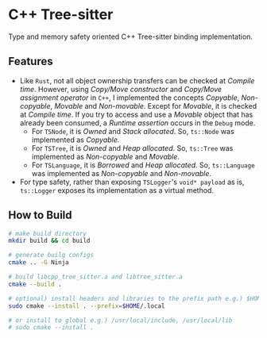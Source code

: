 # C++ Tree-sitter

Type and memory safety oriented C++ Tree-sitter binding implementation. 

## Features

- Like `Rust`, not all object ownership transfers can be checked at 
_Compile time_. However, using _Copy/Move constructor_ and 
_Copy/Move assignment operator_ in `C++`, I implemented the concepts _Copyable_,
_Non-copyable_, _Movable_ and _Non-movable_. Except for _Movable_, it is checked
at _Compile time_. If you try to access and use a _Movable_ object that has 
already been consumed, a _Runtime assertion_ occurs in the `Debug` mode.
  - For `TSNode`, it is _Owned_ and _Stack allocated_. So, `ts::Node` was 
  implemented as _Copyable_.
  - For `TSTree`, it is _Owned_ and _Heap allocated_. So, `ts::Tree` was 
  implemented as _Non-copyable_ and _Movable_.
  - For `TSLanguage`, it is _Borrowed_ and _Heap allocated_. So, `ts::Language`
  was implemented as _Non-copyable_ and _Non-movable_.
- For type safety, rather than exposing `TSLogger`'s `void* payload` as is, 
`ts::Logger` exposes its implementation as a virtual method.

## How to Build

```sh
# make build directory
mkdir build && cd build

# generate builg configs
cmake .. -G Ninja

# build libcpp_tree_sitter.a and libtree_sitter.a
cmake --build .

# optional) install headers and libraries to the prefix path e.g.) $HOME/.local
sudo cmake --install . --prefix=$HOME/.local

# or install to global e.g.) /usr/local/include, /usr/local/lib
# sudo cmake --install . 
```
